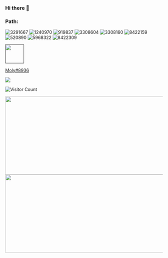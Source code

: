 ### Hi there 👋

### Path:
![3291667](https://user-images.githubusercontent.com/78387674/218288205-ad773408-321e-4ced-95d3-4819c94b6ab5.png)
![1240970](https://user-images.githubusercontent.com/78387674/218288209-39dcf265-a25b-42c5-b767-b8a2c18f5ab3.png)
![919837](https://user-images.githubusercontent.com/78387674/218288213-7e762c60-89d8-4445-8381-a819d6433583.png)
![3308604](https://user-images.githubusercontent.com/78387674/218288215-7867b895-eaec-4a8f-b561-d98db6c78675.png)
![3308160](https://user-images.githubusercontent.com/78387674/218288220-ced40ff3-1659-4943-ba91-94fa9c2dc2fc.png)
![8422159](https://user-images.githubusercontent.com/78387674/218288222-f0b85b03-f45f-4698-89b7-221eebd58743.png)
![520890](https://user-images.githubusercontent.com/78387674/218288225-ed6b0f82-664e-4468-92cf-c2f52021ebe9.png)
![5968322](https://user-images.githubusercontent.com/78387674/218288229-b9acc604-f982-4657-a9e2-76ff853d0636.png)
![8422309](https://user-images.githubusercontent.com/78387674/218288232-1e7fd53f-5260-42d9-81db-ed3da47c54b0.png)

<a href=""><img src="https://user-images.githubusercontent.com/78387674/217711921-77c47df2-95a4-4286-b198-b684269ad750.png" width=60><p>Moly#8936</p></a>



<!--
**joaquintalice/joaquintalice** is a ✨ _special_ ✨ repository because its `README.md` (this file) appears on your GitHub profile.

Here are some ideas to get you started:

- 🔭 I’m currently working on ...
- 🌱 I’m currently learning ...
- 👯 I’m looking to collaborate on ...
- 🤔 I’m looking for help with ...
- 💬 Ask me about ...
- 📫 How to reach me: ...
- 😄 Pronouns: ...
- ⚡ Fun fact: ...
-->

<img src="https://user-images.githubusercontent.com/78387674/217340190-e0189090-d891-413c-8bd9-5caa1e888848.gif"> 

![Visitor Count](https://profile-counter.glitch.me/joaquintalice/count.svg)


<img src="https://user-images.githubusercontent.com/78387674/217348376-d3de1ef9-a0d1-475d-ae6a-bb958936ee5f.gif" width="1000px" height="250px">

<img src="[https://user-images.githubusercontent.com/78387674/217348376-d3de1ef9-a0d1-475d-ae6a-bb958936ee5f.gif](https://user-images.githubusercontent.com/78387674/218287566-b88f023f-a430-48d6-a0b8-00128cdae975.gif)" width="1000px" height="250px">

